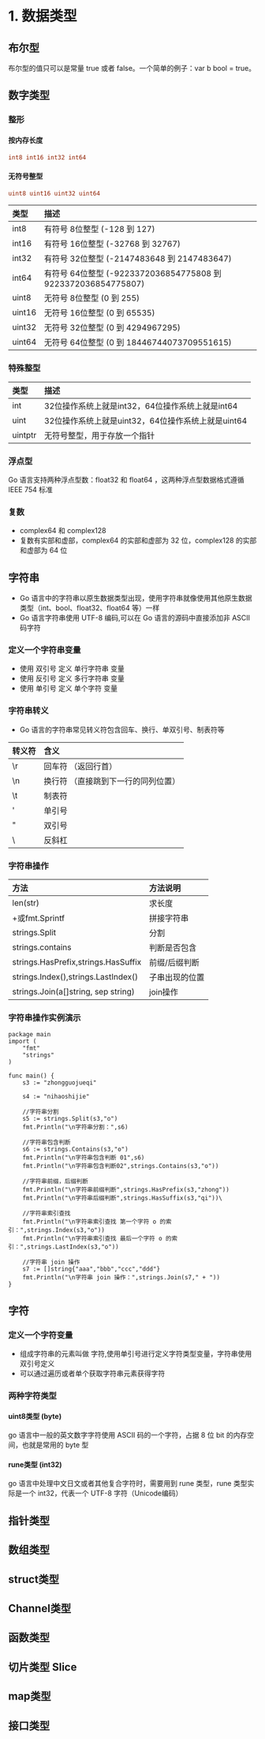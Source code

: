 # 1. 数据类型

## 布尔型

布尔型的值只可以是常量 true 或者 false。一个简单的例子：var b bool = true。

## 数字类型

### 整形

#### 按内存长度

```go
int8 int16 int32 int64
```

#### 无符号整型

```go
uint8 uint16 uint32 uint64
```



| 类型   | 描述                                                         |
| :----- | :----------------------------------------------------------- |
| int8   | 有符号 8位整型 (-128 到 127)                                 |
| int16  | 有符号 16位整型 (-32768 到 32767)                            |
| int32  | 有符号 32位整型 (-2147483648 到 2147483647)                  |
| int64  | 有符号 64位整型 (-9223372036854775808 到 9223372036854775807) |
| uint8  | 无符号 8位整型 (0 到 255)                                    |
| uint16 | 无符号 16位整型 (0 到 65535)                                 |
| uint32 | 无符号 32位整型 (0 到 4294967295)                            |
| uint64 | 无符号 64位整型 (0 到 18446744073709551615)                  |

### 特殊整型

| 类型    | 描述                                               |
| :------ | :------------------------------------------------- |
| int     | 32位操作系统上就是int32，64位操作系统上就是int64   |
| uint    | 32位操作系统上就是uint32，64位操作系统上就是uint64 |
| uintptr | 无符号整型，用于存放一个指针                       |

### 浮点型

Go 语言支持两种浮点型数：float32 和 float64 ，这两种浮点型数据格式遵循 IEEE 754 标准

### 复数

- complex64 和 complex128
- 复数有实部和虚部，complex64 的实部和虚部为 32 位，complex128 的实部和虚部为 64 位

## 字符串

- Go 语言中的字符串以原生数据类型出现，使用字符串就像使用其他原生数据类型（int、bool、float32、float64 等）一样
- Go 语言字符串使用 UTF-8 编码,可以在 Go 语言的源码中直接添加非 ASCII 码字符

### 定义一个字符串变量

- 使用 双引号 定义 单行字符串 变量
- 使用 反引号 定义 多行字符串 变量
- 使用 单引号 定义 单个字符 变量

### 字符串转义

- Go 语言的字符串常见转义符包含回车、换行、单双引号、制表符等

| 转义符 | 含义                                |
| :----- | :---------------------------------- |
| \r     | 回车符 （返回行首）                 |
| \n     | 换行符 （直接跳到下一行的同列位置） |
| \t     | 制表符                              |
| '      | 单引号                              |
| "      | 双引号                              |
| \      | 反斜杠                              |

### 字符串操作

| 方法                                | 方法说明       |
| :---------------------------------- | :------------- |
| len(str)                            | 求长度         |
| +或fmt.Sprintf                      | 拼接字符串     |
| strings.Split                       | 分割           |
| strings.contains                    | 判断是否包含   |
| strings.HasPrefix,strings.HasSuffix | 前缀/后缀判断  |
| strings.Index(),strings.LastIndex() | 子串出现的位置 |
| strings.Join(a[]string, sep string) | join操作       |

### 字符串操作实例演示

```
package main
import (
	"fmt"
	"strings"
)

func main() {
	s3 := "zhongguojueqi"
	
	s4 := "nihaoshijie"
	
	//字符串分割
	s5 := strings.Split(s3,"o")
	fmt.Println("\n字符串分割：",s6)
	
	//字符串包含判断
	s6 := strings.Contains(s3,"o")
	fmt.Println("\n字符串包含判断 01",s6)
	fmt.Println("\n字符串包含判断02",strings.Contains(s3,"o"))
	
	//字符串前缀，后缀判断
	fmt.Println("\n字符串前缀判断",strings.HasPrefix(s3,"zhong"))
	fmt.Println("\n字符串后缀判断",strings.HasSuffix(s3,"qi"))\
	
	//字符串索引查找
	fmt.Println("\n字符串索引查找 第一个字符 o 的索引：",strings.Index(s3,"o"))
	fmt.Println("\n字符串索引查找 最后一个字符 o 的索引：",strings.LastIndex(s3,"o"))
	
	//字符串 join 操作
	s7 := []string{"aaa","bbb","ccc","ddd"}
	fmt.Println("\n字符串 join 操作：",strings.Join(s7," + "))
}
```

## 字符

### 定义一个字符变量

- 组成字符串的元素叫做 字符,使用单引号进行定义字符类型变量，字符串使用双引号定义
- 可以通过遍历或者单个获取字符串元素获得字符

### 两种字符类型

#### uint8类型 (byte)

go 语言中一般的英文数字字符使用 ASCII 码的一个字符，占据 8 位 bit 的内存空间，也就是常用的 byte 型

#### rune类型 (int32)

go 语言中处理中文日文或者其他复合字符时，需要用到 rune 类型，rune 类型实际是一个 int32，代表一个 UTF-8 字符（Unicode编码）

## 指针类型

## 数组类型

## struct类型

## Channel类型

## 函数类型

## 切片类型 Slice

## map类型

## 接口类型

